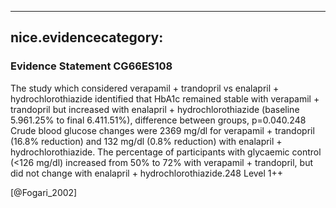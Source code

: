 
---
nice.evidencecategory: 
---

### Evidence Statement CG66ES108
The study which considered verapamil + trandopril vs enalapril + hydrochlorothiazide identified
that HbA1c remained stable with verapamil + trandopril but increased with enalapril +
hydrochlorothiazide (baseline 5.961.25% to final 6.411.51%), difference between groups,
p=0.040.248 Crude blood glucose changes were 2369 mg/dl for verapamil + trandopril (16.8%
reduction) and 132 mg/dl (0.8% reduction) with enalapril + hydrochlorothiazide. The
percentage of participants with glycaemic control (<126 mg/dl) increased from 50% to 72% with
verapamil + trandopril, but did not change with enalapril + hydrochlorothiazide.248 Level 1++

[@Fogari_2002]

